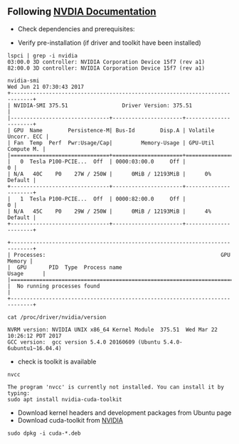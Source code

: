 ## Following [NVDIA Documentation](http://docs.nvidia.com/cuda/cuda-installation-guide-linux/#axzz4VZnqTJ2A)
* Check dependencies and prerequisites:

* Verify pre-installation (if driver and toolkit have been installed)
```
lspci | grep -i nvidia
03:00.0 3D controller: NVIDIA Corporation Device 15f7 (rev a1)
82:00.0 3D controller: NVIDIA Corporation Device 15f7 (rev a1)
```

```
nvidia-smi
Wed Jun 21 07:30:43 2017       
+-----------------------------------------------------------------------------+
| NVIDIA-SMI 375.51                 Driver Version: 375.51                    |
|-------------------------------+----------------------+----------------------+
| GPU  Name        Persistence-M| Bus-Id        Disp.A | Volatile Uncorr. ECC |
| Fan  Temp  Perf  Pwr:Usage/Cap|         Memory-Usage | GPU-Util  Compute M. |
|===============================+======================+======================|
|   0  Tesla P100-PCIE...  Off  | 0000:03:00.0     Off |                    0 |
| N/A   40C    P0    27W / 250W |      0MiB / 12193MiB |      0%      Default |
+-------------------------------+----------------------+----------------------+
|   1  Tesla P100-PCIE...  Off  | 0000:82:00.0     Off |                    0 |
| N/A   45C    P0    29W / 250W |      0MiB / 12193MiB |      4%      Default |
+-------------------------------+----------------------+----------------------+
                                                                               
+-----------------------------------------------------------------------------+
| Processes:                                                       GPU Memory |
|  GPU       PID  Type  Process name                               Usage      |
|=============================================================================|
|  No running processes found                                                 |
+-----------------------------------------------------------------------------+

```

```
cat /proc/driver/nvidia/version

NVRM version: NVIDIA UNIX x86_64 Kernel Module  375.51  Wed Mar 22 10:26:12 PDT 2017
GCC version:  gcc version 5.4.0 20160609 (Ubuntu 5.4.0-6ubuntu1~16.04.4) 

```
* check is toolkit is available
```
nvcc

The program 'nvcc' is currently not installed. You can install it by typing:
sudo apt install nvidia-cuda-toolkit

```
* Download kernel headers and development packages from Ubuntu page
* Download cuda-toolkit from [NVIDIA](https://developer.nvidia.com/cuda-downloads)
```
sudo dpkg -i cuda-*.deb
```

